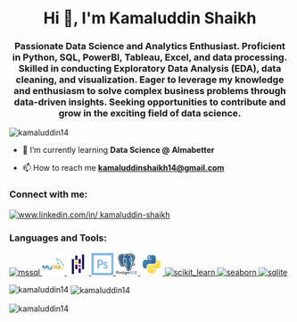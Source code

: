 
<h1 align="center">Hi 👋, I'm Kamaluddin Shaikh</h1>


<h3 align="center">Passionate Data Science and Analytics Enthusiast. Proficient in Python, SQL, PowerBI, Tableau, Excel, and data processing. Skilled in conducting Exploratory Data Analysis (EDA), data cleaning, and visualization. Eager to leverage my knowledge and enthusiasm to solve complex business problems through data-driven insights. Seeking opportunities to contribute and grow in the exciting field of data science.</h3>

<p align="left"> <img src="https://komarev.com/ghpvc/?username=kamaluddin14&label=Profile%20views&color=0e75b6&style=flat" alt="kamaluddin14" /> </p>

- 🌱 I’m currently learning **Data Science @ Almabetter**

- 📫 How to reach me **kamaluddinshaikh14@gmail.com**

<h3 align="left">Connect with me:</h3>
<p align="left">
<a href="https://linkedin.com/in/www.linkedin.com/in/ kamaluddin-shaikh" target="blank"><img align="center" src="https://raw.githubusercontent.com/rahuldkjain/github-profile-readme-generator/master/src/images/icons/Social/linked-in-alt.svg" alt="www.linkedin.com/in/ kamaluddin-shaikh" height="30" width="40" /></a>
</p>

<h3 align="left">Languages and Tools:</h3>
<p align="left"> <a href="https://www.microsoft.com/en-us/sql-server" target="_blank" rel="noreferrer"> <img src="https://www.svgrepo.com/show/303229/microsoft-sql-server-logo.svg" alt="mssql" width="40" height="40"/> </a> <a href="https://www.mysql.com/" target="_blank" rel="noreferrer"> <img src="https://raw.githubusercontent.com/devicons/devicon/master/icons/mysql/mysql-original-wordmark.svg" alt="mysql" width="40" height="40"/> </a> <a href="https://pandas.pydata.org/" target="_blank" rel="noreferrer"> <img src="https://raw.githubusercontent.com/devicons/devicon/2ae2a900d2f041da66e950e4d48052658d850630/icons/pandas/pandas-original.svg" alt="pandas" width="40" height="40"/> </a> <a href="https://www.photoshop.com/en" target="_blank" rel="noreferrer"> <img src="https://raw.githubusercontent.com/devicons/devicon/master/icons/photoshop/photoshop-line.svg" alt="photoshop" width="40" height="40"/> </a> <a href="https://www.postgresql.org" target="_blank" rel="noreferrer"> <img src="https://raw.githubusercontent.com/devicons/devicon/master/icons/postgresql/postgresql-original-wordmark.svg" alt="postgresql" width="40" height="40"/> </a> <a href="https://www.python.org" target="_blank" rel="noreferrer"> <img src="https://raw.githubusercontent.com/devicons/devicon/master/icons/python/python-original.svg" alt="python" width="40" height="40"/> </a> <a href="https://scikit-learn.org/" target="_blank" rel="noreferrer"> <img src="https://upload.wikimedia.org/wikipedia/commons/0/05/Scikit_learn_logo_small.svg" alt="scikit_learn" width="40" height="40"/> </a> <a href="https://seaborn.pydata.org/" target="_blank" rel="noreferrer"> <img src="https://seaborn.pydata.org/_images/logo-mark-lightbg.svg" alt="seaborn" width="40" height="40"/> </a> <a href="https://www.sqlite.org/" target="_blank" rel="noreferrer"> <img src="https://www.vectorlogo.zone/logos/sqlite/sqlite-icon.svg" alt="sqlite" width="40" height="40"/> </a> </p>

<p><img align="left" src="https://github-readme-stats.vercel.app/api/top-langs?username=kamaluddin14&show_icons=true&locale=en&layout=compact" alt="kamaluddin14" /></p>

<p>&nbsp;<img align="center" src="https://github-readme-stats.vercel.app/api?username=kamaluddin14&show_icons=true&locale=en" alt="kamaluddin14" /></p>

<p><img align="center" src="https://github-readme-streak-stats.herokuapp.com/?user=kamaluddin14&" alt="kamaluddin14" /></p>
